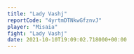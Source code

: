 ```yaml
---
title: "Lady Vashj"
reportCode: "4yrtmDTNkwGfznvJ"
player: "Misaia"
fight: "Lady Vashj"
date: 2021-10-10T19:09:02.718000+00:00
---
```

